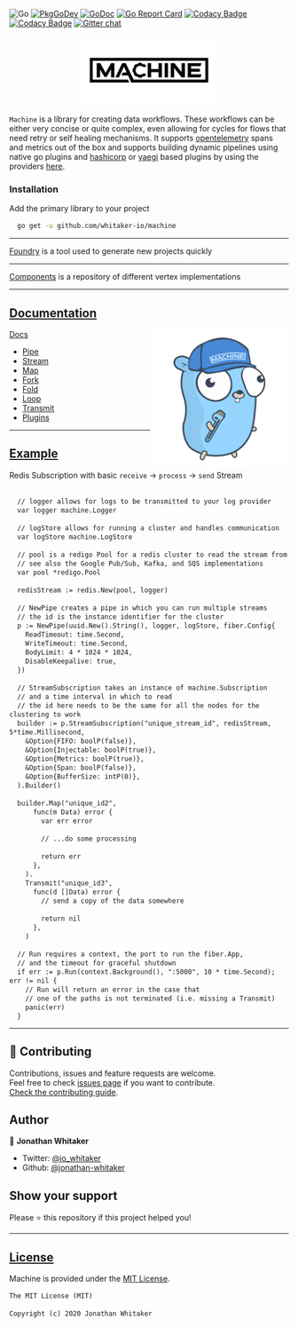 ![Go](https://github.com/whitaker-io/machine/workflows/Go/badge.svg?branch=master)
[![PkgGoDev](https://pkg.go.dev/badge/github.com/whitaker-io/machine)](https://pkg.go.dev/github.com/whitaker-io/machine)
[![GoDoc](https://godoc.org/github.com/whitaker-io/machine?status.svg)](https://godoc.org/github.com/whitaker-io/machine)
[![Go Report Card](https://goreportcard.com/badge/github.com/whitaker-io/machine)](https://goreportcard.com/report/github.com/whitaker-io/machine)
[![Codacy Badge](https://app.codacy.com/project/badge/Grade/aa8efa7beb3f4e66a5dc0247e25557b5)](https://www.codacy.com?utm_source=github.com&amp;utm_medium=referral&amp;utm_content=whitaker-io/machine&amp;utm_campaign=Badge_Grade)
[![Codacy Badge](https://app.codacy.com/project/badge/Coverage/aa8efa7beb3f4e66a5dc0247e25557b5)](https://www.codacy.com?utm_source=github.com&utm_medium=referral&utm_content=whitaker-io/machine&utm_campaign=Badge_Coverage)
[![Gitter chat](https://badges.gitter.im/whitaker-io/machine.png)](https://gitter.im/whitaker-io/machine)

<p align="center">
    <img alt="Machine" height="125" src="https://raw.githubusercontent.com/whitaker-io/machine/master/docs/static/Black-No-BG.png">
</p>

`Machine` is a library for creating data workflows. These workflows can be either very concise or quite complex, even allowing for cycles for flows that need retry or self healing mechanisms. It supports [opentelemetry](https://github.com/open-telemetry/opentelemetry-go) spans and metrics out of the box and supports building dynamic pipelines using native go plugins and [hashicorp](https://github.com/hashicorp/go-plugin) or [yaegi](https://github.com/traefik/yaegi) based plugins by using the providers [here](https://github.com/whitaker-io/components).

### **Installation**

Add the primary library to your project
```bash
  go get -u github.com/whitaker-io/machine
```
------

[Foundry](https://github.com/whitaker-io/foundry) is a tool used to generate new projects quickly 

------

[Components](https://github.com/whitaker-io/components) is a repository of different vertex implementations 

------

## [Documentation](#docs)

<img alt="Gopher" align="right" height="250" src="https://raw.githubusercontent.com/whitaker-io/machine/master/docs/static/Gopher.png">

[Docs](./docs)
  * [Pipe](./docs/00_Pipe.md)
  * [Stream](./docs/01_Stream.md)
  * [Map](./docs/02_Map.md)
  * [Fork](./docs/03_Fork.md)
  * [Fold](./docs/04_Fold.md)
  * [Loop](./docs/07_Loop.md)
  * [Transmit](./docs/06_Transmit.md)
  * [Plugins](./docs/08_Plugins.md)

***
## [Example](#example)


Redis Subscription with basic `receive` -> `process` -> `send` Stream

```golang

  // logger allows for logs to be transmitted to your log provider
  var logger machine.Logger

  // logStore allows for running a cluster and handles communication
  var logStore machine.LogStore

  // pool is a redigo Pool for a redis cluster to read the stream from
  // see also the Google Pub/Sub, Kafka, and SQS implementations
  var pool *redigo.Pool

  redisStream := redis.New(pool, logger)
  
  // NewPipe creates a pipe in which you can run multiple streams
  // the id is the instance identifier for the cluster
  p := NewPipe(uuid.New().String(), logger, logStore, fiber.Config{
    ReadTimeout: time.Second,
    WriteTimeout: time.Second,
    BodyLimit: 4 * 1024 * 1024,
    DisableKeepalive: true,
  })

  // StreamSubscription takes an instance of machine.Subscription
  // and a time interval in which to read
  // the id here needs to be the same for all the nodes for the clustering to work
  builder := p.StreamSubscription("unique_stream_id", redisStream, 5*time.Millisecond,
    &Option{FIFO: boolP(false)},
    &Option{Injectable: boolP(true)},
    &Option{Metrics: boolP(true)},
    &Option{Span: boolP(false)},
    &Option{BufferSize: intP(0)},
  ).Builder()

  builder.Map("unique_id2", 
      func(m Data) error {
        var err error

        // ...do some processing

        return err
      },
    ).
    Transmit("unique_id3", 
      func(d []Data) error {
        // send a copy of the data somewhere

        return nil
      },
    )

  // Run requires a context, the port to run the fiber.App,
  // and the timeout for graceful shutdown
  if err := p.Run(context.Background(), ":5000", 10 * time.Second); err != nil {
    // Run will return an error in the case that 
    // one of the paths is not terminated (i.e. missing a Transmit)
    panic(err)
  }
```

***
## 🤝 Contributing

Contributions, issues and feature requests are welcome.<br />
Feel free to check [issues page](https://github.com/whitaker-io/machine/issues) if you want to contribute.<br />
[Check the contributing guide](./CONTRIBUTING.md).<br />

## Author

👤 **Jonathan Whitaker**

- Twitter: [@io_whitaker](https://twitter.com/io_whitaker)
- Github: [@jonathan-whitaker](https://github.com/jonathan-whitaker)

## Show your support

Please ⭐️ this repository if this project helped you!

***
## [License](#license)

Machine is provided under the [MIT License](https://github.com/whitaker-io/machine/blob/master/LICENSE).

```text
The MIT License (MIT)

Copyright (c) 2020 Jonathan Whitaker
```
